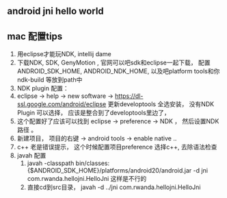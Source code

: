 ## android jni hello world

## mac 配置tips

1. 用eclipse才能玩NDK, intellij dame
2. 下载NDK, SDK, GenyMotion , 官网可以吧sdk和eclipse一起下载， 配置ANDROID_SDK_HOME, ANDROID_NDK_HOME, 以及吧platform tools和你ndk-build 等放到path中
3. NDK plugin 配置：
  1. eclipse -> help -> new software -> https://dl-ssl.google.com/android/eclipse   更新developtools 全选安装， 没有NDK Plugin 可以选择， 应该是整合到了developtools里边了，
  2. 这个配置好了应该可以找到 eclipse -> preference -> NDK ， 然后设置NDK路径 。 
  3. 新建项目， 项目的右键 -> android tools -> enable native ..
  4. c++ 老是错误提示， 这个时候配置项目preference 选择c++, 去除语法检查
4. javah 配置 
    1.  javah -classpath bin/classes:{$ANDROID_SDK_HOME}/platforms/android20/android.jar  -d jni com.rwanda.hellojni.HelloJni 这样是不行的
    2. 直接cd到src目录，  javah -d ../jni com.rwanda.hellojni.HelloJni 
